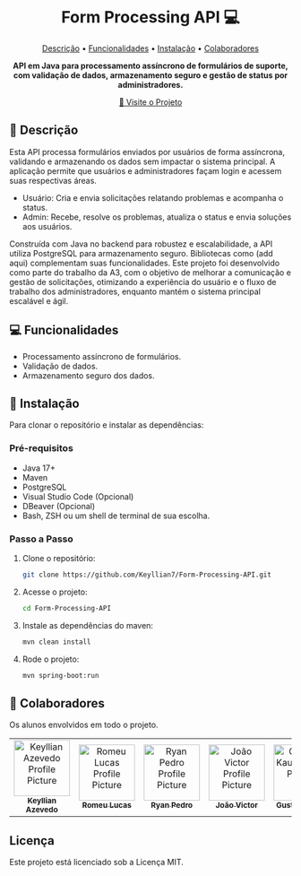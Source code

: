 <h1 align="center" style="font-weight: bold;">Form Processing API 💻</h1>

<p align="center">
 <a href="#descricao">Descrição</a> • 
 <a href="#funcionalidades">Funcionalidades</a> • 
 <a href="#instalacao">Instalação</a> • 
  <a href="#colab">Colaboradores</a>
</p>

<p align="center">
    <b>API em Java para processamento assíncrono de formulários de suporte, com validação de dados, armazenamento seguro e gestão de status por administradores.</b>
</p>

<p align="center">
     <a href="https://github.com/Keyllian7/Form-Processing-API">📱 Visite o Projeto</a>
</p>

<h2 id="descricao">📄 Descrição</h2>

Esta API processa formulários enviados por usuários de forma assíncrona, validando e armazenando os dados sem impactar o sistema principal. A aplicação permite que usuários e administradores façam login e acessem suas respectivas áreas.

- Usuário: Cria e envia solicitações relatando problemas e acompanha o status.
- Admin: Recebe, resolve os problemas, atualiza o status e envia soluções aos usuários.

Construída com Java no backend para robustez e escalabilidade, a API utiliza PostgreSQL para armazenamento seguro. Bibliotecas como (add aqui) complementam suas funcionalidades.
Este projeto foi desenvolvido como parte do trabalho da A3, com o objetivo de melhorar a comunicação e gestão de solicitações, otimizando a experiência do usuário e o fluxo de trabalho dos administradores, enquanto mantém o sistema principal escalável e ágil.

<h2 id="funcionalidades">💻 Funcionalidades</h2>

- Processamento assíncrono de formulários.
- Validação de dados.
- Armazenamento seguro dos dados.

<h2 id=instalacao>🚀 Instalação</h2>

Para clonar o repositório e instalar as dependências:

<h3>Pré-requisitos</h3>

- Java 17+ 
- Maven
- PostgreSQL
- Visual Studio Code (Opcional)
- DBeaver (Opcional)
- Bash, ZSH ou um shell de terminal de sua escolha.

<h3>Passo a Passo</h3>

1. Clone o repositório:
   ```bash
   git clone https://github.com/Keyllian7/Form-Processing-API.git
   ```
2. Acesse o projeto:
   ```bash
   cd Form-Processing-API
   ```
3. Instale as dependências do maven:
   ```bash
   mvn clean install
   ```   
4. Rode o projeto:
   ```bash
   mvn spring-boot:run
   ```

<h2 id="colab">🤝 Colaboradores</h2>

Os alunos envolvidos em todo o projeto.

<table>
  <tr>
    <td align="center">
      <a href="#">
        <img src="https://avatars.githubusercontent.com/u/157046442?v=4" width="100px;" alt="Keyllian Azevedo Profile Picture"/><br>
        <sub>
          <b>Keyllian Azevedo</b>
        </sub>
      </a>
    </td>
    <td align="center">
      <a href="#">
        <img src="https://avatars.githubusercontent.com/u/162071864?v=4" width="100px;" alt="Romeu Lucas Profile Picture"/><br>
        <sub>
          <b>Romeu Lucas</b>
        </sub>
      </a>
    </td>
    <td align="center">
      <a href="#">
        <img src="https://avatars.githubusercontent.com/u/176524197?v=4" width="100px;" alt="Ryan Pedro Profile Picture"/><br>
        <sub>
          <b>Ryan Pedro</b>
        </sub>
      </a>
    </td>
    <td align="center">
      <a href="#">
        <img src="https://avatars.githubusercontent.com/u/157769029?v=4" width="100px;" alt="João Victor Profile Picture"/><br>
        <sub>
          <b>João Victor</b>
        </sub>
      </a>
    </td>
    <td align="center">
      <a href="#">
        <img src="https://avatars.githubusercontent.com/u/171868403?v=4" width="100px;" alt="Gustavo Kauã Profile Picture"/><br>
        <sub>
          <b>Gustavo Kauã</b>
        </sub>
      </a>
    </td>
  </tr>
</table>

<h2>Licença</h2>
Este projeto está licenciado sob a Licença MIT.
